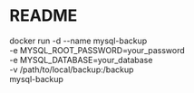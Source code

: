 # README

docker run -d --name mysql-backup \
 -e MYSQL_ROOT_PASSWORD=your_password \
 -e MYSQL_DATABASE=your_database \
 -v /path/to/local/backup:/backup \
 mysql-backup
